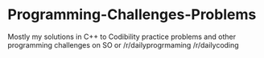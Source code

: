 Programming-Challenges-Problems
===============================

Mostly my solutions in C++ to Codibility practice problems and other programming challenges on SO or /r/dailyprogrmaming /r/dailycoding
